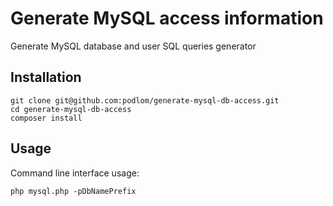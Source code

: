 # Generate MySQL access information

Generate MySQL database and user SQL queries generator

## Installation

    git clone git@github.com:podlom/generate-mysql-db-access.git
    cd generate-mysql-db-access
    composer install

## Usage

Command line interface usage:

    php mysql.php -pDbNamePrefix

